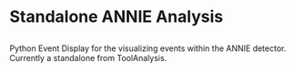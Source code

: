 # Standalone ANNIE Analysis


##
Python Event Display for the visualizing events within the ANNIE detector. Currently a standalone from ToolAnalysis. 

